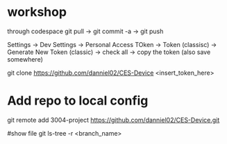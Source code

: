 # workshop

through codespace
git pull -> git commit -a -> git push


Settings -> Dev Settings -> Personal Access TOken -> Token (classisc) -> Generate New Token (classic) -> check all -> copy the token (also save somewhere)

git clone https://github.com/danniel02/CES-Device <insert_token_here>

# Add repo to local config
git remote add 3004-project https://github.com/danniel02/CES-Device.git


#show file
git ls-tree -r <branch_name>

